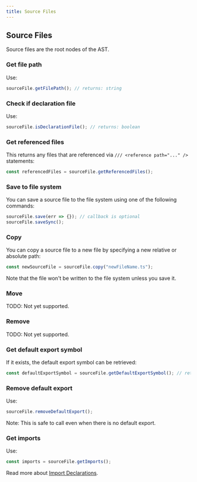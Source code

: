 ```yaml
---
title: Source Files
---
```


## Source Files

Source files are the root nodes of the AST.

### Get file path

Use:

```typescript
sourceFile.getFilePath(); // returns: string
```

### Check if declaration file

Use:

```typescript
sourceFile.isDeclarationFile(); // returns: boolean
```

### Get referenced files

This returns any files that are referenced via `/// <reference path="..." />` statements:

```typescript
const referencedFiles = sourceFile.getReferencedFiles();
```

### Save to file system

You can save a source file to the file system using one of the following commands:

```typescript
sourceFile.save(err => {}); // callback is optional
sourceFile.saveSync();
```

### Copy

You can copy a source file to a new file by specifying a new relative or absolute path:

```typescript
const newSourceFile = sourceFile.copy("newFileName.ts");
```

Note that the file won't be written to the file system unless you save it.

### Move

TODO: Not yet supported.

### Remove

TODO: Not yet supported.

### Get default export symbol

If it exists, the default export symbol can be retrieved:

```typescript
const defaultExportSymbol = sourceFile.getDefaultExportSymbol(); // returns: Symbol | undefined
```

### Remove default export

Use:

```typescript
sourceFile.removeDefaultExport();
```

Note: This is safe to call even when there is no default export.


### Get imports

Use:

```typescript
const imports = sourceFile.getImports();
```

Read more about [Import Declarations](imports).
